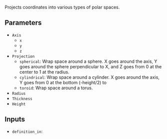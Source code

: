 Projects coordinates into various types of polar spaces.

## Parameters

* `Axis`
  * `x`
  * `y`
  * `z`
* `Projection`
  * `spherical`: Wrap space around a sphere. X goes around the axis, Y goes around the sphere perpendicular to X, and Z goes from 0 at the center to 1 at the radius.
  * `cylindrical`: Wrap space around a cylinder. X goes around the axis, Y goes from 0 at the bottom (-height/2) to 
  * `toroid`: Wrap space around a torus.
* `Radius`
* `Thickness`
* `Height`

## Inputs

* `definition_in`: 